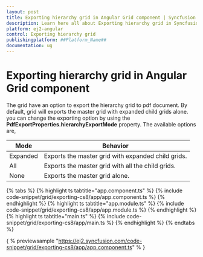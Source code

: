 ```yaml
---
layout: post
title: Exporting hierarchy grid in Angular Grid component | Syncfusion
description: Learn here all about Exporting hierarchy grid in Syncfusion ##Platform_Name## Grid component of Syncfusion Essential JS 2 and more.
platform: ej2-angular
control: Exporting hierarchy grid 
publishingplatform: ##Platform_Name##
documentation: ug
---
```


# Exporting hierarchy grid in Angular Grid component

The grid have an option to export the hierarchy grid to pdf document. By default, grid will exports the master grid with expanded child grids alone. you can change the exporting option by using the **PdfExportProperties.hierarchyExportMode** property. The available options are,

| Mode     | Behavior    |
|----------|-------------|
| Expanded | Exports the master grid with expanded child grids. |
| All      | Exports the master grid with all the child grids. |
| None     | Exports the master grid alone. |

{% tabs %}
{% highlight ts tabtitle="app.component.ts" %}
{% include code-snippet/grid/exporting-cs8/app/app.component.ts %}
{% endhighlight %}
{% highlight ts tabtitle="app.module.ts" %}
{% include code-snippet/grid/exporting-cs8/app/app.module.ts %}
{% endhighlight %}
{% highlight ts tabtitle="main.ts" %}
{% include code-snippet/grid/exporting-cs8/app/main.ts %}
{% endhighlight %}
{% endtabs %}
  
{ % previewsample "https://ej2.syncfusion.com/code-snippet/grid/exporting-cs8/app/app.component.ts" % }
